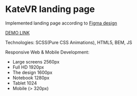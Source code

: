 # KateVR landing page
Implemented landing page according to [Figma design](https://www.figma.com/file/hhtGde1r4hMr5wghrKm6vl/KatVR?node-id=159%3A0)

[DEMO LINK](https://dima-narozhnyi.github.io/layout_KateVR/)

Technologies: SCSS(Pure CSS Animations), HTML5, BEM, JS

Responsive Web & Mobile Development:
- Large screens 2560px
- Full HD 1920px
- The design 1600px
- Notebook 1280px
- Tablet 1024
- Mobile (> 320px)
